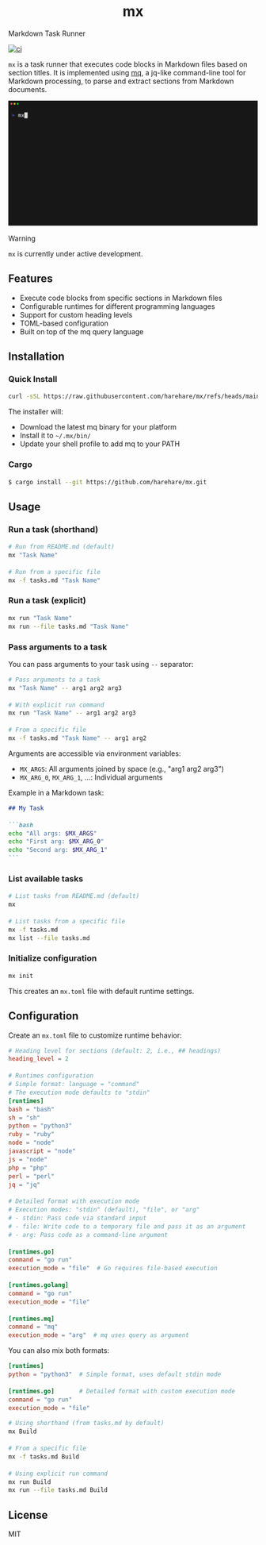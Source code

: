<h1 align="center">mx</h1>

Markdown Task Runner

[![ci](https://github.com/harehare/mx/actions/workflows/ci.yml/badge.svg)](https://github.com/harehare/mx/actions/workflows/ci.yml)

`mx` is a task runner that executes code blocks in Markdown files based on section titles.
It is implemented using [mq](https://github.com/harehare/mq), a jq-like command-line tool for Markdown processing, to parse and extract sections from Markdown documents.

![demo](assets/demo.gif)

> [!WARNING]
> `mx` is currently under active development.

## Features

- Execute code blocks from specific sections in Markdown files
- Configurable runtimes for different programming languages
- Support for custom heading levels
- TOML-based configuration
- Built on top of the mq query language

## Installation

### Quick Install

```bash
curl -sSL https://raw.githubusercontent.com/harehare/mx/refs/heads/main/bin/install.sh | bash
```

The installer will:
- Download the latest mq binary for your platform
- Install it to `~/.mx/bin/`
- Update your shell profile to add mq to your PATH

### Cargo

```sh
$ cargo install --git https://github.com/harehare/mx.git
```

## Usage

### Run a task (shorthand)

```bash
# Run from README.md (default)
mx "Task Name"

# Run from a specific file
mx -f tasks.md "Task Name"
```

### Run a task (explicit)

```bash
mx run "Task Name"
mx run --file tasks.md "Task Name"
```

### Pass arguments to a task

You can pass arguments to your task using `--` separator:

```bash
# Pass arguments to a task
mx "Task Name" -- arg1 arg2 arg3

# With explicit run command
mx run "Task Name" -- arg1 arg2 arg3

# From a specific file
mx -f tasks.md "Task Name" -- arg1 arg2
```

Arguments are accessible via environment variables:
- `MX_ARGS`: All arguments joined by space (e.g., "arg1 arg2 arg3")
- `MX_ARG_0`, `MX_ARG_1`, ...: Individual arguments

Example in a Markdown task:

````markdown
## My Task

```bash
echo "All args: $MX_ARGS"
echo "First arg: $MX_ARG_0"
echo "Second arg: $MX_ARG_1"
```
````

### List available tasks

```bash
# List tasks from README.md (default)
mx

# List tasks from a specific file
mx -f tasks.md
mx list --file tasks.md
```

### Initialize configuration

```bash
mx init
```

This creates an `mx.toml` file with default runtime settings.

## Configuration

Create an `mx.toml` file to customize runtime behavior:

```toml
# Heading level for sections (default: 2, i.e., ## headings)
heading_level = 2

# Runtimes configuration
# Simple format: language = "command"
# The execution mode defaults to "stdin"
[runtimes]
bash = "bash"
sh = "sh"
python = "python3"
ruby = "ruby"
node = "node"
javascript = "node"
js = "node"
php = "php"
perl = "perl"
jq = "jq"

# Detailed format with execution mode
# Execution modes: "stdin" (default), "file", or "arg"
# - stdin: Pass code via standard input
# - file: Write code to a temporary file and pass it as an argument
# - arg: Pass code as a command-line argument

[runtimes.go]
command = "go run"
execution_mode = "file"  # Go requires file-based execution

[runtimes.golang]
command = "go run"
execution_mode = "file"

[runtimes.mq]
command = "mq"
execution_mode = "arg"  # mq uses query as argument
```

You can also mix both formats:

```toml
[runtimes]
python = "python3"  # Simple format, uses default stdin mode

[runtimes.go]       # Detailed format with custom execution mode
command = "go run"
execution_mode = "file"
```

```bash
# Using shorthand (from tasks.md by default)
mx Build

# From a specific file
mx -f tasks.md Build

# Using explicit run command
mx run Build
mx run --file tasks.md Build
```

## License

MIT
